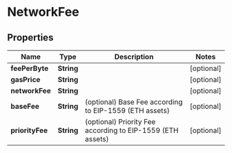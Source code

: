

# NetworkFee


## Properties

| Name | Type | Description | Notes |
|------------ | ------------- | ------------- | -------------|
|**feePerByte** | **String** |  |  [optional] |
|**gasPrice** | **String** |  |  [optional] |
|**networkFee** | **String** |  |  [optional] |
|**baseFee** | **String** | (optional) Base Fee according to EIP-1559 (ETH assets) |  [optional] |
|**priorityFee** | **String** | (optional) Priority Fee according to EIP-1559 (ETH assets) |  [optional] |



